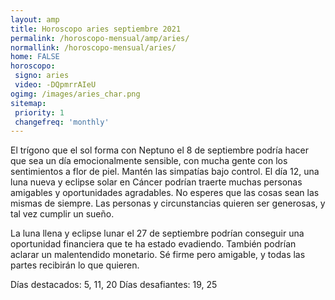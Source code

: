 ```yaml
---
layout: amp
title: Horoscopo aries septiembre 2021 
permalink: /horoscopo-mensual/amp/aries/
normallink: /horoscopo-mensual/aries/
home: FALSE
horoscopo:
 signo: aries
 video: -DQpmrrAIeU
ogimg: /images/aries_char.png
sitemap:
 priority: 1
 changefreq: 'monthly'
---
```



El trígono que el sol forma con Neptuno el 8 de septiembre podría hacer que sea un día emocionalmente sensible, con mucha gente con los sentimientos a flor de piel. Mantén las simpatías bajo control. El día 12, una luna nueva y eclipse solar en Cáncer podrían traerte muchas personas amigables y oportunidades agradables. No esperes que las cosas sean las mismas de siempre. Las personas y circunstancias quieren ser generosas, y tal vez cumplir un sueño. 

La luna llena y eclipse lunar el 27 de septiembre podrían conseguir una oportunidad financiera que te ha estado evadiendo. También podrían aclarar un malentendido monetario. Sé firme pero amigable, y todas las partes recibirán lo que quieren. 

Días destacados: 5, 11, 20
Días desafiantes: 19, 25</div>